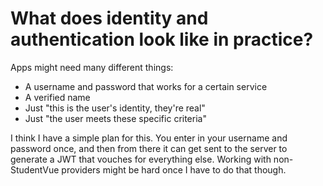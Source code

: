 # What does identity and authentication look like in practice?

Apps might need many different things:
- A username and password that works for a certain service
- A verified name
- Just "this is the user's identity, they're real"
- Just "the user meets these specific criteria"

I think I have a simple plan for this. You enter in your username and password once, and then from there it can get sent to the server to generate a JWT that vouches for everything else. Working with non-StudentVue providers might be hard once I have to do that though.

